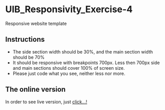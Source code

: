 # UIB_Responsivity_Exercise-4

Responsive website template

## Instructions

- The side section width should be 30%, and the main section width should be 70%
- It should be responsive with breakpoints 700px. Less then 700px side and main sections should cover 100% of screen size.
- Please just code what you see, neither less nor more.

## The online version

In order to see live version, just [click...!](https://hsnakk.github.io/UIB_Resp_Exer-2/)
